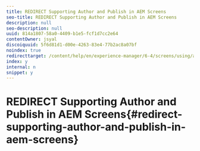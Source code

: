 ```yaml
---
title: REDIRECT Supporting Author and Publish in AEM Screens
seo-title: REDIRECT Supporting Author and Publish in AEM Screens
description: null
seo-description: null
uuid: 814a1807-58a0-4409-b1e5-fcf1d7cc2e64
contentOwner: jsyal
discoiquuid: 5f6d81d1-d00e-4263-83e4-77b2ac8a07bf
noindex: true
redirecttarget: /content/help/en/experience-manager/6-4/screens/using/author-and-publish
index: y
internal: n
snippet: y
---
```


# REDIRECT Supporting Author and Publish in AEM Screens{#redirect-supporting-author-and-publish-in-aem-screens}


